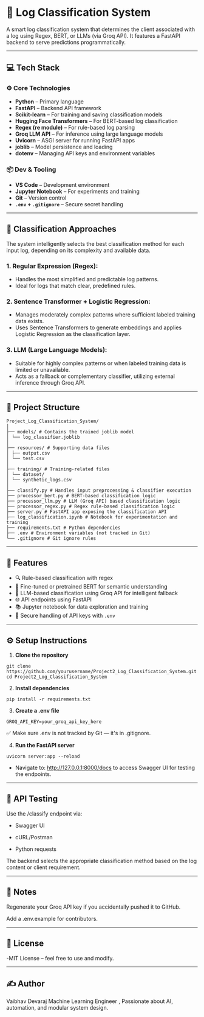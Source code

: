 # 🧠 Log Classification System

A smart log classification system that determines the client associated with a log using Regex, BERT, or LLMs (via Groq API). It features a FastAPI backend to serve predictions programmatically.

---

## 💻 Tech Stack

### ⚙️ Core Technologies
- **Python** – Primary language
- **FastAPI** – Backend API framework
- **Scikit-learn** – For training and saving classification models
- **Hugging Face Transformers** – For BERT-based log classification
- **Regex (re module)** – For rule-based log parsing
- **Groq LLM API** – For inference using large language models
- **Uvicorn** – ASGI server for running FastAPI apps
- **joblib** – Model persistence and loading
- **dotenv** – Managing API keys and environment variables

### 📦 Dev & Tooling
- **VS Code** – Development environment
- **Jupyter Notebook** – For experiments and training
- **Git** – Version control
- **`.env` + `.gitignore`** – Secure secret handling

---

## 🧠 Classification Approaches

The system intelligently selects the best classification method for each input log, depending on its complexity and available data.

### 1. Regular Expression (Regex):
- Handles the most simplified and predictable log patterns.
- Ideal for logs that match clear, predefined rules.

### 2. Sentence Transformer + Logistic Regression:
-  Manages moderately complex patterns where sufficient labeled training data exists.
-  Uses Sentence Transformers to generate embeddings and applies Logistic Regression as the classification layer.

### 3. LLM (Large Language Models):
-  Suitable for highly complex patterns or when labeled training data is limited or unavailable.
-  Acts as a fallback or complementary classifier, utilizing external inference through Groq API.

---

## 📂 Project Structure
```
Project_Log_Classification_System/
│
├── models/ # Contains the trained joblib model
│ └── log_classifier.joblib
│
├── resources/ # Supporting data files
│ ├── output.csv
│ └── test.csv
│
├── training/ # Training-related files
│ └── dataset/
│ └── synthetic_logs.csv
│
├── classify.py # Handles input preprocessing & classifier execution
├── processor_bert.py # BERT-based classification logic
├── processor_llm.py # LLM (Groq API) based classification logic
├── processor_regex.py # Regex rule-based classification logic
├── server.py # FastAPI app exposing the classification API
├── log_classification.ipynb # Notebook for experimentation and training
├── requirements.txt # Python dependencies
├── .env # Environment variables (not tracked in Git)
└── .gitignore # Git ignore rules
``` 


---

## 🚀 Features

- 🔍 Rule-based classification with regex
- 🤖 Fine-tuned or pretrained BERT for semantic understanding
- 🧠 LLM-based classification using Groq API for intelligent fallback
- 🌐 API endpoints using FastAPI
- 📚 Jupyter notebook for data exploration and training
- 🔐 Secure handling of API keys with `.env`

---

## ⚙️ Setup Instructions

1. **Clone the repository**

```
git clone https://github.com/yourusername/Project2_Log_Classification_System.git
cd Project2_Log_Classification_System
```

2. **Install dependencies**

```
pip install -r requirements.txt
```
3. **Create a .env file**

```
GROQ_API_KEY=your_groq_api_key_here
```
✅ Make sure .env is not tracked by Git — it's in .gitignore.

4. **Run the FastAPI server**
```
uvicorn server:app --reload
```
- Navigate to: http://127.0.0.1:8000/docs to access Swagger UI for testing the endpoints.
---
## 🧪 API Testing
Use the /classify endpoint via:

-  Swagger UI

-  cURL/Postman

-  Python requests

The backend selects the appropriate classification method based on the log content or client requirement.

--- 

## 📌 Notes

Regenerate your Groq API key if you accidentally pushed it to GitHub.

Add a .env.example for contributors.

---

## 📜 License
-MIT License – feel free to use and modify.

---

## ✍️ Author
Vaibhav Devaraj
Machine Learning Engineer , Passionate about AI, automation, and modular system design.
